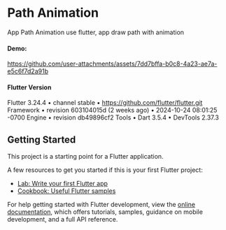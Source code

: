 # Path Animation

App Path Animation use flutter, app draw path with animation

#### Demo:
https://github.com/user-attachments/assets/7dd7bffa-b0c8-4a23-ae7a-e5c6f7d2a91b



#### Flutter Version

Flutter 3.24.4 • channel stable • https://github.com/flutter/flutter.git
Framework • revision 603104015d (2 weeks ago) • 2024-10-24 08:01:25 -0700
Engine • revision db49896cf2
Tools • Dart 3.5.4 • DevTools 2.37.3

## Getting Started

This project is a starting point for a Flutter application.

A few resources to get you started if this is your first Flutter project:

- [Lab: Write your first Flutter app](https://docs.flutter.dev/get-started/codelab)
- [Cookbook: Useful Flutter samples](https://docs.flutter.dev/cookbook)

For help getting started with Flutter development, view the
[online documentation](https://docs.flutter.dev/), which offers tutorials,
samples, guidance on mobile development, and a full API reference.
